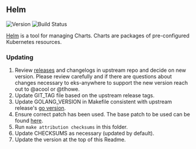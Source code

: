 ## **Helm**
![Version](https://img.shields.io/badge/version-v3.14.4-blue)
![Build Status](https://codebuild.us-west-2.amazonaws.com/badges?uuid=eyJlbmNyeXB0ZWREYXRhIjoieVZ2Vm4zalcvTTRlVHk3ODJMLy80a2hqaGw1eUNEMlBEQktYOGxLdkZYQmxMK2tWUTMyUHlxZDVIK2lYak9qM25OZm9IYTFkUGlXZ3dCOEhRb0dHMzBjPSIsIml2UGFyYW1ldGVyU3BlYyI6Im9EemRhdkg1Tll6d1lSaVciLCJtYXRlcmlhbFNldFNlcmlhbCI6MX0%3D&branch=main)

[Helm](https://github.com/helm/helm) is a tool for managing Charts. Charts are packages of pre-configured Kubernetes resources.

### Updating
1. Review [releases](https://github.com/helm/helm/releases) and changelogs in upstream repo and decide on new version. Please review carefully and if there are questions about changes necessary to eks-anywhere to support the new version reach out to @acool or @tlhowe.
2. Update GIT_TAG file based on the upstream release tags.
3. Update GOLANG_VERSION in Makefile consistent with upstream release's [go version](https://github.com/helm/helm/blob/main/.github/workflows/build-pr.yml#L15).
4. Ensure correct patch has been used. The base patch to be used can be found [here](https://github.com/helm/helm/pull/10408). 
5. Run `make attribution checksums` in this folder.
6. Update CHECKSUMS as necessary (updated by default).
7. Update the version at the top of this Readme.
